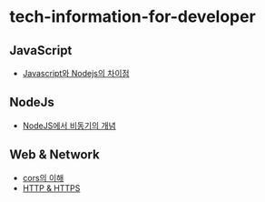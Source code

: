 # tech-information-for-developer

## JavaScript

- [Javascript와 Nodejs의 차이점](https://github.com/david-Jeong95/tech-information-for-developer/blob/main/Javascript/differences-of-NodeJS.md)

## NodeJs

- [NodeJS에서 비동기의 개념](https://github.com/david-Jeong95/tech-information-for-developer/blob/main/NodeJS/async-concept.md)

## Web & Network

- [cors의 이해](https://github.com/david-Jeong95/tech-information-for-developer/blob/main/Web%26Network/Cors.md)
- [HTTP & HTTPS](https://github.com/david-Jeong95/tech-information-for-developer/blob/main/Web%26Network/HTTP%26HTTPS.md)
